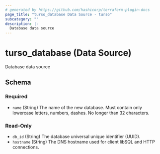 ```yaml
---
# generated by https://github.com/hashicorp/terraform-plugin-docs
page_title: "turso_database Data Source - turso"
subcategory: ""
description: |-
  Database data source
---
```


# turso_database (Data Source)

Database data source



<!-- schema generated by tfplugindocs -->
## Schema

### Required

- `name` (String) The name of the new database. Must contain only lowercase letters, numbers, dashes. No longer than 32 characters.

### Read-Only

- `db_id` (String) The database universal unique identifier (UUID).
- `hostname` (String) The DNS hostname used for client libSQL and HTTP connections.
